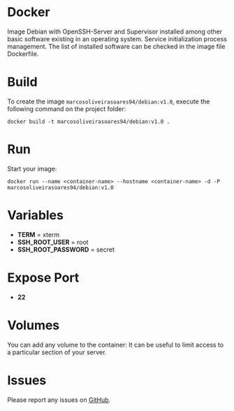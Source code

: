 # Docker
Image Debian with OpenSSH-Server and Supervisor installed among other basic software existing in an operating system. Service initialization process management. The list of installed software can be checked in the image file Dockerfile.

# Build
To create the image `marcosoliveirasoares94/debian:v1.0`, execute the following command on the project folder:

	docker build -t marcosoliveirasoares94/debian:v1.0 .

# Run
Start your image:

    docker run --name <container-name> --hostname <container-name> -d -P marcosoliveirasoares94/debian:v1.0

# Variables
* **TERM** =  xterm
* **SSH_ROOT_USER** =  root
* **SSH_ROOT_PASSWORD** =  secret

# Expose Port
* **22**

# Volumes
You can add any volume to the container: It can be useful to limit access to a particular section of your server.

# Issues
Please report any issues on [GitHub](https://github.com/marcosoliveirasoares94/Docker/issues).
